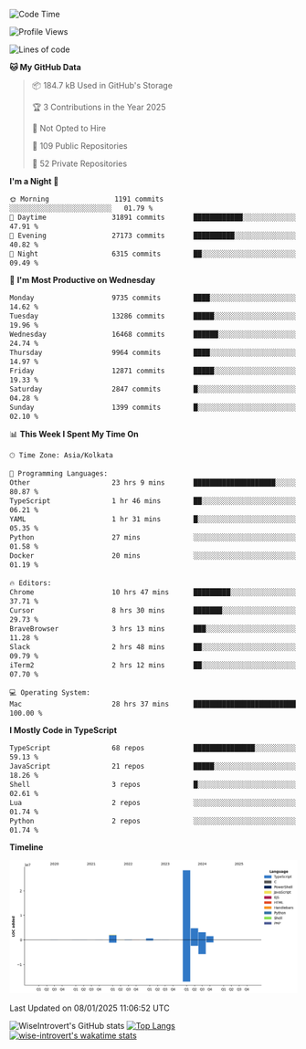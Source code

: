 <!--START_SECTION:waka-->
![Code Time](http://img.shields.io/badge/Code%20Time-2%2C090%20hrs%206%20mins-blue)

![Profile Views](http://img.shields.io/badge/Profile%20Views-0-blue)

![Lines of code](https://img.shields.io/badge/From%20Hello%20World%20I%27ve%20Written-40.6%20million%20lines%20of%20code-blue)

**🐱 My GitHub Data** 

> 📦 184.7 kB Used in GitHub's Storage 
 > 
> 🏆 3 Contributions in the Year 2025
 > 
> 🚫 Not Opted to Hire
 > 
> 📜 109 Public Repositories 
 > 
> 🔑 52 Private Repositories 
 > 
**I'm a Night 🦉** 

```text
🌞 Morning                1191 commits        ░░░░░░░░░░░░░░░░░░░░░░░░░   01.79 % 
🌆 Daytime                31891 commits       ████████████░░░░░░░░░░░░░   47.91 % 
🌃 Evening                27173 commits       ██████████░░░░░░░░░░░░░░░   40.82 % 
🌙 Night                  6315 commits        ██░░░░░░░░░░░░░░░░░░░░░░░   09.49 % 
```
📅 **I'm Most Productive on Wednesday** 

```text
Monday                   9735 commits        ████░░░░░░░░░░░░░░░░░░░░░   14.62 % 
Tuesday                  13286 commits       █████░░░░░░░░░░░░░░░░░░░░   19.96 % 
Wednesday                16468 commits       ██████░░░░░░░░░░░░░░░░░░░   24.74 % 
Thursday                 9964 commits        ████░░░░░░░░░░░░░░░░░░░░░   14.97 % 
Friday                   12871 commits       █████░░░░░░░░░░░░░░░░░░░░   19.33 % 
Saturday                 2847 commits        █░░░░░░░░░░░░░░░░░░░░░░░░   04.28 % 
Sunday                   1399 commits        █░░░░░░░░░░░░░░░░░░░░░░░░   02.10 % 
```


📊 **This Week I Spent My Time On** 

```text
🕑︎ Time Zone: Asia/Kolkata

💬 Programming Languages: 
Other                    23 hrs 9 mins       ████████████████████░░░░░   80.87 % 
TypeScript               1 hr 46 mins        ██░░░░░░░░░░░░░░░░░░░░░░░   06.21 % 
YAML                     1 hr 31 mins        █░░░░░░░░░░░░░░░░░░░░░░░░   05.35 % 
Python                   27 mins             ░░░░░░░░░░░░░░░░░░░░░░░░░   01.58 % 
Docker                   20 mins             ░░░░░░░░░░░░░░░░░░░░░░░░░   01.19 % 

🔥 Editors: 
Chrome                   10 hrs 47 mins      █████████░░░░░░░░░░░░░░░░   37.71 % 
Cursor                   8 hrs 30 mins       ███████░░░░░░░░░░░░░░░░░░   29.73 % 
BraveBrowser             3 hrs 13 mins       ███░░░░░░░░░░░░░░░░░░░░░░   11.28 % 
Slack                    2 hrs 48 mins       ██░░░░░░░░░░░░░░░░░░░░░░░   09.79 % 
iTerm2                   2 hrs 12 mins       ██░░░░░░░░░░░░░░░░░░░░░░░   07.70 % 

💻 Operating System: 
Mac                      28 hrs 37 mins      █████████████████████████   100.00 % 
```

**I Mostly Code in TypeScript** 

```text
TypeScript               68 repos            ███████████████░░░░░░░░░░   59.13 % 
JavaScript               21 repos            █████░░░░░░░░░░░░░░░░░░░░   18.26 % 
Shell                    3 repos             █░░░░░░░░░░░░░░░░░░░░░░░░   02.61 % 
Lua                      2 repos             ░░░░░░░░░░░░░░░░░░░░░░░░░   01.74 % 
Python                   2 repos             ░░░░░░░░░░░░░░░░░░░░░░░░░   01.74 % 
```



**Timeline**

![Lines of Code chart](https://raw.githubusercontent.com/wise-introvert/wise-introvert/master/assets/bar_graph.png)


 Last Updated on 08/01/2025 11:06:52 UTC
<!--END_SECTION:waka-->

![WiseIntrovert's GitHub stats](https://github-readme-stats.vercel.app/api?username=wise-introvert&count_private=true&show_icons=true)
[![Top Langs](https://github-readme-stats.vercel.app/api/top-langs/?username=wise-introvert&langs_count=10)](https://github.com/anuraghazra/github-readme-stats)
[![wise-introvert's wakatime stats](https://github-readme-stats.vercel.app/api/wakatime?username=wiseintrovert)](https://github.com/anuraghazra/github-readme-stats)
